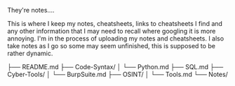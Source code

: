 They're notes.... 

This is where I keep my notes, cheatsheets, links to cheatsheets I find and any other information that I may need to recall where googling it is more annoying.
I'm in the process of uploading my notes and cheatsheets. I also take notes as I go so some may seem unfinished, this is supposed to be rather dynamic.


├── README.md
├── Code-Syntax/
│ └── Python.md
├── SQL.md
├── Cyber-Tools/
│ └── BurpSuite.md
├── OSINT/
│ └── Tools.md
└── Notes/
